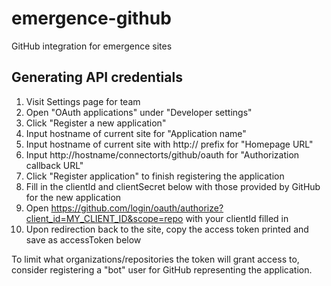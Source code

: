 # emergence-github
GitHub integration for emergence sites


## Generating API credentials

1. Visit Settings page for team
2. Open "OAuth applications" under "Developer settings"
3. Click "Register a new application"
4. Input hostname of current site for "Application name"
5. Input hostname of current site with http:// prefix for "Homepage URL"
6. Input http://hostname/connectorts/github/oauth for "Authorization callback URL"
7. Click "Register application" to finish registering the application
8. Fill in the clientId and clientSecret below with those provided by GitHub for the new application
9. Open https://github.com/login/oauth/authorize?client_id=MY_CLIENT_ID&scope=repo with your clientId filled in
10. Upon redirection back to the site, copy the access token printed and save as accessToken below

To limit what organizations/repositories the token will grant access to, consider registering a "bot" user for
GitHub representing the application.
